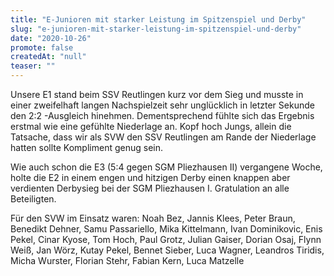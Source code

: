 ```yaml
---
title: "E-Junioren mit starker Leistung im Spitzenspiel und Derby"
slug: "e-junioren-mit-starker-leistung-im-spitzenspiel-und-derby"
date: "2020-10-26"
promote: false
createdAt: "null"
teaser: ""
---
```

Unsere E1 stand beim SSV Reutlingen kurz vor dem Sieg und musste in einer zweifelhaft langen Nachspielzeit sehr unglücklich in letzter Sekunde den 2:2 -Ausgleich hinehmen. Dementsprechend fühlte sich das Ergebnis erstmal wie eine gefühlte Niederlage an. Kopf hoch Jungs, allein die Tatsache, dass wir als SVW den SSV Reutlingen am Rande der Niederlage hatten sollte Kompliment genug sein.


Wie auch schon die E3 (5:4 gegen SGM Pliezhausen II) vergangene Woche, holte die E2 in einem engen und hitzigen Derby einen knappen aber verdienten Derbysieg bei der SGM Pliezhausen I. Gratulation an alle Beteiligten.


Für den SVW im Einsatz waren: Noah Bez, Jannis Klees, Peter Braun, Benedikt Dehner, Samu Passariello, Mika Kittelmann, Ivan Dominikovic, Enis Pekel, Cinar Kyose, Tom Hoch, Paul Grotz, Julian Gaiser, Dorian Osaj, Flynn Weiß, Jan Wörz, Kutay Pekel, Bennet Sieber, Luca Wagner, Leandros Tiridis, Micha Wurster, Florian Stehr, Fabian Kern, Luca Matzelle
